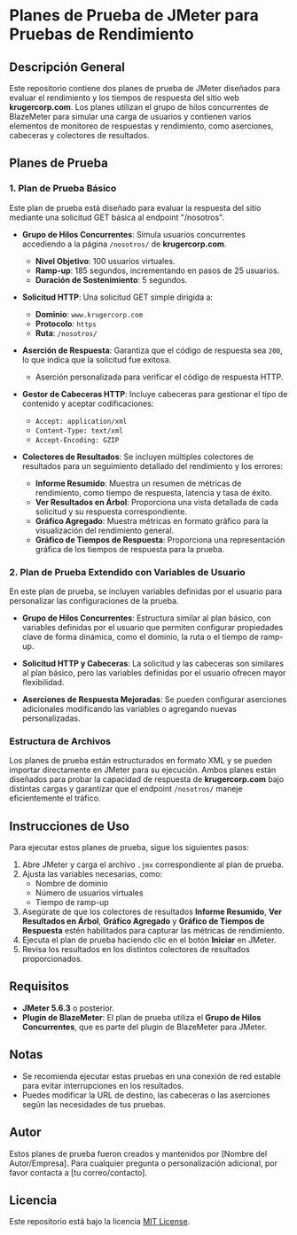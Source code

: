 # Planes de Prueba de JMeter para Pruebas de Rendimiento

## Descripción General
Este repositorio contiene dos planes de prueba de JMeter diseñados para evaluar el rendimiento y los tiempos de respuesta del sitio web **krugercorp.com**. Los planes utilizan el grupo de hilos concurrentes de BlazeMeter para simular una carga de usuarios y contienen varios elementos de monitoreo de respuestas y rendimiento, como aserciones, cabeceras y colectores de resultados.

## Planes de Prueba

### 1. **Plan de Prueba Básico**
Este plan de prueba está diseñado para evaluar la respuesta del sitio mediante una solicitud GET básica al endpoint "/nosotros".

- **Grupo de Hilos Concurrentes**: Simula usuarios concurrentes accediendo a la página `/nosotros/` de **krugercorp.com**.
  - **Nivel Objetivo**: 100 usuarios virtuales.
  - **Ramp-up**: 185 segundos, incrementando en pasos de 25 usuarios.
  - **Duración de Sostenimiento**: 5 segundos.
  
- **Solicitud HTTP**: Una solicitud GET simple dirigida a:
  - **Dominio**: `www.krugercorp.com`
  - **Protocolo**: `https`
  - **Ruta**: `/nosotros/`
  
- **Aserción de Respuesta**: Garantiza que el código de respuesta sea `200`, lo que indica que la solicitud fue exitosa.
  - Aserción personalizada para verificar el código de respuesta HTTP.
  
- **Gestor de Cabeceras HTTP**: Incluye cabeceras para gestionar el tipo de contenido y aceptar codificaciones:
  - `Accept: application/xml`
  - `Content-Type: text/xml`
  - `Accept-Encoding: GZIP`
  
- **Colectores de Resultados**: Se incluyen múltiples colectores de resultados para un seguimiento detallado del rendimiento y los errores:
  - **Informe Resumido**: Muestra un resumen de métricas de rendimiento, como tiempo de respuesta, latencia y tasa de éxito.
  - **Ver Resultados en Árbol**: Proporciona una vista detallada de cada solicitud y su respuesta correspondiente.
  - **Gráfico Agregado**: Muestra métricas en formato gráfico para la visualización del rendimiento general.
  - **Gráfico de Tiempos de Respuesta**: Proporciona una representación gráfica de los tiempos de respuesta para la prueba.

### 2. **Plan de Prueba Extendido con Variables de Usuario**
En este plan de prueba, se incluyen variables definidas por el usuario para personalizar las configuraciones de la prueba.

- **Grupo de Hilos Concurrentes**: Estructura similar al plan básico, con variables definidas por el usuario que permiten configurar propiedades clave de forma dinámica, como el dominio, la ruta o el tiempo de ramp-up.

- **Solicitud HTTP y Cabeceras**: La solicitud y las cabeceras son similares al plan básico, pero las variables definidas por el usuario ofrecen mayor flexibilidad.

- **Aserciones de Respuesta Mejoradas**: Se pueden configurar aserciones adicionales modificando las variables o agregando nuevas personalizadas.

### Estructura de Archivos
Los planes de prueba están estructurados en formato XML y se pueden importar directamente en JMeter para su ejecución. Ambos planes están diseñados para probar la capacidad de respuesta de **krugercorp.com** bajo distintas cargas y garantizar que el endpoint `/nosotros/` maneje eficientemente el tráfico.

## Instrucciones de Uso
Para ejecutar estos planes de prueba, sigue los siguientes pasos:

1. Abre JMeter y carga el archivo `.jmx` correspondiente al plan de prueba.
2. Ajusta las variables necesarias, como:
   - Nombre de dominio
   - Número de usuarios virtuales
   - Tiempo de ramp-up
3. Asegúrate de que los colectores de resultados **Informe Resumido**, **Ver Resultados en Árbol**, **Gráfico Agregado** y **Gráfico de Tiempos de Respuesta** estén habilitados para capturar las métricas de rendimiento.
4. Ejecuta el plan de prueba haciendo clic en el botón **Iniciar** en JMeter.
5. Revisa los resultados en los distintos colectores de resultados proporcionados.

## Requisitos
- **JMeter 5.6.3** o posterior.
- **Plugin de BlazeMeter**: El plan de prueba utiliza el **Grupo de Hilos Concurrentes**, que es parte del plugin de BlazeMeter para JMeter.

## Notas
- Se recomienda ejecutar estas pruebas en una conexión de red estable para evitar interrupciones en los resultados.
- Puedes modificar la URL de destino, las cabeceras o las aserciones según las necesidades de tus pruebas.

## Autor
Estos planes de prueba fueron creados y mantenidos por [Nombre del Autor/Empresa]. Para cualquier pregunta o personalización adicional, por favor contacta a [tu correo/contacto].

## Licencia
Este repositorio está bajo la licencia [MIT License](LICENSE).
